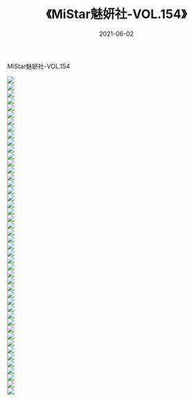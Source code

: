 ﻿---
layout: post
title:  《MiStar魅妍社-VOL.154》
date:   2021-06-02
img: http://img.660000.xyz/Sharelink/网络美图/2021/MiStar魅妍社-VOL.154/000.jpg
categories: [美女, 清纯, 唯美]
---

MiStar魅妍社-VOL.154

  ![](http://img.660000.xyz/Sharelink/网络美图/2021/MiStar魅妍社-VOL.154/001.jpg) <br> ![](http://img.660000.xyz/Sharelink/网络美图/2021/MiStar魅妍社-VOL.154/002.jpg) <br> ![](http://img.660000.xyz/Sharelink/网络美图/2021/MiStar魅妍社-VOL.154/003.jpg) <br> ![](http://img.660000.xyz/Sharelink/网络美图/2021/MiStar魅妍社-VOL.154/004.jpg) <br> ![](http://img.660000.xyz/Sharelink/网络美图/2021/MiStar魅妍社-VOL.154/005.jpg) <br> ![](http://img.660000.xyz/Sharelink/网络美图/2021/MiStar魅妍社-VOL.154/006.jpg) <br> ![](http://img.660000.xyz/Sharelink/网络美图/2021/MiStar魅妍社-VOL.154/007.jpg) <br> ![](http://img.660000.xyz/Sharelink/网络美图/2021/MiStar魅妍社-VOL.154/008.jpg) <br> ![](http://img.660000.xyz/Sharelink/网络美图/2021/MiStar魅妍社-VOL.154/009.jpg) <br> ![](http://img.660000.xyz/Sharelink/网络美图/2021/MiStar魅妍社-VOL.154/010.jpg) <br> ![](http://img.660000.xyz/Sharelink/网络美图/2021/MiStar魅妍社-VOL.154/011.jpg) <br> ![](http://img.660000.xyz/Sharelink/网络美图/2021/MiStar魅妍社-VOL.154/012.jpg) <br> ![](http://img.660000.xyz/Sharelink/网络美图/2021/MiStar魅妍社-VOL.154/013.jpg) <br> ![](http://img.660000.xyz/Sharelink/网络美图/2021/MiStar魅妍社-VOL.154/014.jpg) <br> ![](http://img.660000.xyz/Sharelink/网络美图/2021/MiStar魅妍社-VOL.154/015.jpg) <br> ![](http://img.660000.xyz/Sharelink/网络美图/2021/MiStar魅妍社-VOL.154/016.jpg) <br> ![](http://img.660000.xyz/Sharelink/网络美图/2021/MiStar魅妍社-VOL.154/017.jpg) <br> ![](http://img.660000.xyz/Sharelink/网络美图/2021/MiStar魅妍社-VOL.154/018.jpg) <br> ![](http://img.660000.xyz/Sharelink/网络美图/2021/MiStar魅妍社-VOL.154/019.jpg) <br> ![](http://img.660000.xyz/Sharelink/网络美图/2021/MiStar魅妍社-VOL.154/020.jpg) <br> ![](http://img.660000.xyz/Sharelink/网络美图/2021/MiStar魅妍社-VOL.154/021.jpg) <br> ![](http://img.660000.xyz/Sharelink/网络美图/2021/MiStar魅妍社-VOL.154/022.jpg) <br> ![](http://img.660000.xyz/Sharelink/网络美图/2021/MiStar魅妍社-VOL.154/023.jpg) <br> ![](http://img.660000.xyz/Sharelink/网络美图/2021/MiStar魅妍社-VOL.154/024.jpg) <br> ![](http://img.660000.xyz/Sharelink/网络美图/2021/MiStar魅妍社-VOL.154/025.jpg) <br> ![](http://img.660000.xyz/Sharelink/网络美图/2021/MiStar魅妍社-VOL.154/026.jpg) <br> ![](http://img.660000.xyz/Sharelink/网络美图/2021/MiStar魅妍社-VOL.154/027.jpg) <br> ![](http://img.660000.xyz/Sharelink/网络美图/2021/MiStar魅妍社-VOL.154/028.jpg) <br> ![](http://img.660000.xyz/Sharelink/网络美图/2021/MiStar魅妍社-VOL.154/029.jpg) <br> ![](http://img.660000.xyz/Sharelink/网络美图/2021/MiStar魅妍社-VOL.154/030.jpg) <br> ![](http://img.660000.xyz/Sharelink/网络美图/2021/MiStar魅妍社-VOL.154/031.jpg) <br> ![](http://img.660000.xyz/Sharelink/网络美图/2021/MiStar魅妍社-VOL.154/032.jpg) <br> ![](http://img.660000.xyz/Sharelink/网络美图/2021/MiStar魅妍社-VOL.154/033.jpg) <br> ![](http://img.660000.xyz/Sharelink/网络美图/2021/MiStar魅妍社-VOL.154/034.jpg) <br> ![](http://img.660000.xyz/Sharelink/网络美图/2021/MiStar魅妍社-VOL.154/035.jpg) <br> ![](http://img.660000.xyz/Sharelink/网络美图/2021/MiStar魅妍社-VOL.154/036.jpg) <br> ![](http://img.660000.xyz/Sharelink/网络美图/2021/MiStar魅妍社-VOL.154/037.jpg) <br> ![](http://img.660000.xyz/Sharelink/网络美图/2021/MiStar魅妍社-VOL.154/038.jpg) <br> ![](http://img.660000.xyz/Sharelink/网络美图/2021/MiStar魅妍社-VOL.154/039.jpg) <br> ![](http://img.660000.xyz/Sharelink/网络美图/2021/MiStar魅妍社-VOL.154/040.jpg) <br> ![](http://img.660000.xyz/Sharelink/网络美图/2021/MiStar魅妍社-VOL.154/041.jpg) <br> ![](http://img.660000.xyz/Sharelink/网络美图/2021/MiStar魅妍社-VOL.154/042.jpg) <br> ![](http://img.660000.xyz/Sharelink/网络美图/2021/MiStar魅妍社-VOL.154/043.jpg) <br> ![](http://img.660000.xyz/Sharelink/网络美图/2021/MiStar魅妍社-VOL.154/044.jpg) <br> ![](http://img.660000.xyz/Sharelink/网络美图/2021/MiStar魅妍社-VOL.154/045.jpg) <br> ![](http://img.660000.xyz/Sharelink/网络美图/2021/MiStar魅妍社-VOL.154/046.jpg) <br>